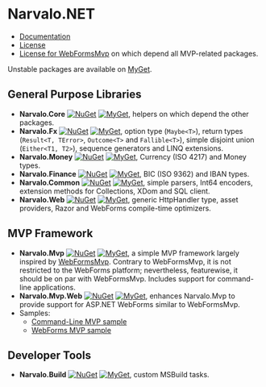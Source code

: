 Narvalo.NET
===========

- [Documentation](https://github.com/chtoucas/Narvalo.NET/tree/master/docs)
- [License](https://github.com/chtoucas/Narvalo.NET/tree/master/LICENSE.txt)
- [License for WebFormsMvp](https://github.com/chtoucas/Narvalo.NET/tree/master/LICENSE-WebFormsMvp.txt)
  on which depend all MVP-related packages.

Unstable packages are available on [MyGet](https://www.myget.org/).

## General Purpose Libraries
- **Narvalo.Core**
  [![NuGet](https://img.shields.io/nuget/v/Narvalo.Core.svg)](https://www.nuget.org/packages/Narvalo.Core/)
  [![MyGet](https://img.shields.io/myget/narvalo-edge/v/Narvalo.Core.EDGE.svg)](https://www.myget.org/feed/narvalo-edge/package/nuget/Narvalo.Core.EDGE),
  helpers on which depend the other packages.
- **Narvalo.Fx**
  [![NuGet](https://img.shields.io/nuget/v/Narvalo.Fx.svg)](https://www.nuget.org/packages/Narvalo.Fx/)
  [![MyGet](https://img.shields.io/myget/narvalo-edge/v/Narvalo.Fx.EDGE.svg)](https://www.myget.org/feed/narvalo-edge/package/nuget/Narvalo.Fx.EDGE),
  option type (`Maybe<T>`), return types (`Result<T, TError>`, `Outcome<T>` and
  `Fallible<T>`), simple disjoint union (`Either<T1, T2>`), sequence generators
  and LINQ extensions.
- **Narvalo.Money**
  [![NuGet](https://img.shields.io/nuget/v/Narvalo.Money.svg)](https://www.nuget.org/packages/Narvalo.Money/)
  [![MyGet](https://img.shields.io/myget/narvalo-edge/v/Narvalo.Money.EDGE.svg)](https://www.myget.org/feed/narvalo-edge/package/nuget/Narvalo.Money.EDGE),
  Currency (ISO 4217) and Money types.
- **Narvalo.Finance**
  [![NuGet](https://img.shields.io/nuget/v/Narvalo.Finance.svg)](https://www.nuget.org/packages/Narvalo.Finance/)
  [![MyGet](https://img.shields.io/myget/narvalo-edge/v/Narvalo.Finance.EDGE.svg)](https://www.myget.org/feed/narvalo-edge/package/nuget/Narvalo.Finance.EDGE),
  BIC (ISO 9362) and IBAN types.
- **Narvalo.Common**
  [![NuGet](https://img.shields.io/nuget/v/Narvalo.Common.svg)](https://www.nuget.org/packages/Narvalo.Common/)
  [![MyGet](https://img.shields.io/myget/narvalo-edge/v/Narvalo.Common.EDGE.svg)](https://www.myget.org/feed/narvalo-edge/package/nuget/Narvalo.Common.EDGE),
  simple parsers, Int64 encoders, extension methods for Collections, XDom and SQL client.
- **Narvalo.Web**
  [![NuGet](https://img.shields.io/nuget/v/Narvalo.Web.svg)](https://www.nuget.org/packages/Narvalo.Web/)
  [![MyGet](https://img.shields.io/myget/narvalo-edge/v/Narvalo.Web.EDGE.svg)](https://www.myget.org/feed/narvalo-edge/package/nuget/Narvalo.Web.EDGE),
  generic HttpHandler type, asset providers, Razor and WebForms compile-time optimizers.

## MVP Framework
- **Narvalo.Mvp**
  [![NuGet](https://img.shields.io/nuget/v/Narvalo.Mvp.svg)](https://www.nuget.org/packages/Narvalo.Mvp/)
  [![MyGet](https://img.shields.io/myget/narvalo-edge/v/Narvalo.Mvp.EDGE.svg)](https://www.myget.org/feed/narvalo-edge/package/nuget/Narvalo.Mvp.EDGE),
  a simple MVP framework largely inspired by [WebFormsMvp](https://github.com/webformsmvp/webformsmvp).
  Contrary to WebFormsMvp, it is not restricted to the WebForms platform; nevertheless, featurewise,
  it should be on par with WebFormsMvp. Includes support for command-line applications.
- **Narvalo.Mvp.Web**
  [![NuGet](https://img.shields.io/nuget/v/Narvalo.Mvp.Web.svg)](https://www.nuget.org/packages/Narvalo.Mvp.Web/)
  [![MyGet](https://img.shields.io/myget/narvalo-edge/v/Narvalo.Mvp.Web.EDGE.svg)](https://www.myget.org/feed/narvalo-edge/package/nuget/Narvalo.Mvp.Web.EDGE),
  enhances Narvalo.Mvp to provide support for ASP.NET WebForms similar to WebFormsMvp.
- Samples:
  * [Command-Line MVP sample](https://github.com/chtoucas/Narvalo.NET/tree/master/samples/MvpCommandLine)
  * [WebForms MVP sample](https://github.com/chtoucas/Narvalo.NET/tree/master/samples/MvpWebForms)

## Developer Tools
- **Narvalo.Build**
  [![NuGet](https://img.shields.io/nuget/v/Narvalo.Build.svg)](https://www.nuget.org/packages/Narvalo.Build/)
  [![MyGet](https://img.shields.io/myget/narvalo-edge/v/Narvalo.Build.EDGE.svg)](https://www.myget.org/feed/narvalo-edge/package/nuget/Narvalo.Build.EDGE),
  custom MSBuild tasks.
